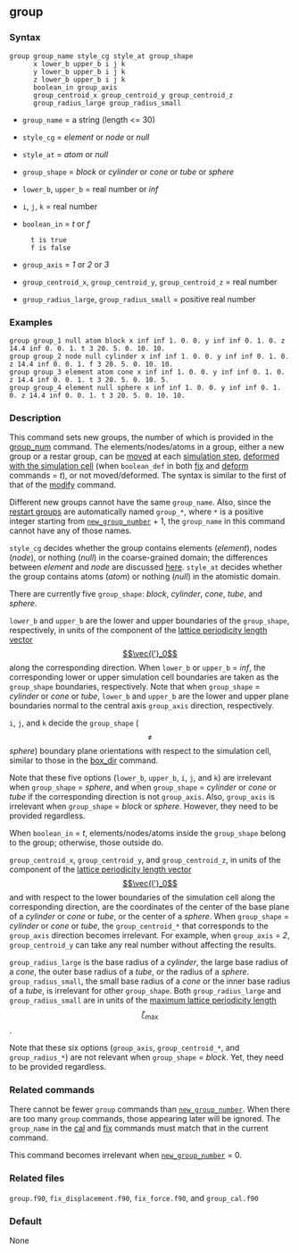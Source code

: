 ## group

### Syntax

	group group_name style_cg style_at group_shape
	      x lower_b upper_b i j k
	      y lower_b upper_b i j k
	      z lower_b upper_b i j k
	      boolean_in group_axis
	      group_centroid_x group_centroid_y group_centroid_z
	      group_radius_large group_radius_small

* `group_name` = a string (length <= 30)

* `style_cg` = _element_ or _node_ or _null_

* `style_at` = _atom_ or _null_

* `group_shape` = _block_ or _cylinder_ or _cone_ or _tube_ or _sphere_

* `lower_b`, `upper_b` = real number or _inf_

* `i`, `j`, `k` = real number

* `boolean_in` = _t_ or _f_

		t is true
		f is false

* `group_axis` = _1_ or _2_ or _3_

* `group_centroid_x`, `group_centroid_y`, `group_centroid_z` = real number

* `group_radius_large`, `group_radius_small` = positive real number

### Examples

	group group_1 null atom block x inf inf 1. 0. 0. y inf inf 0. 1. 0. z 14.4 inf 0. 0. 1. t 3 20. 5. 0. 10. 10.
	group group_2 node null cylinder x inf inf 1. 0. 0. y inf inf 0. 1. 0. z 14.4 inf 0. 0. 1. f 3 20. 5. 0. 10. 10.
	group group_3 element atom cone x inf inf 1. 0. 0. y inf inf 0. 1. 0. z 14.4 inf 0. 0. 1. t 3 20. 5. 0. 10. 5.
	group group_4 element null sphere x inf inf 1. 0. 0. y inf inf 0. 1. 0. z 14.4 inf 0. 0. 1. t 3 20. 5. 0. 10. 10.

### Description

This command sets new groups, the number of which is provided in the [group_num](group_num.md) command. The elements/nodes/atoms in a group, either a new group or a restar group, can be [moved](fix.md) at each [simulation step](run.md), [deformed with the simulation cell](deform.md) (when `boolean_def` in both [fix](fix.md) and [deform](deform.md) commands = _t_), or not moved/deformed. The syntax is similar to the first of that of the [modify](modify.md) command.

Different new groups cannot have the same `group_name`. Also, since the [restart groups](group_num.md) are automatically named `group_*`, where `*` is a positive integer starting from [`new_group_number`](group_num.md) + 1, the  `group_name` in this command cannot have any of those names.

`style_cg` decides whether the group contains elements (_element_), nodes (_node_), or nothing (_null_) in the coarse-grained domain; the differences between _element_ and _node_ are discussed [here](../chapter8/element-node-diff.md). `style_at` decides whether the group contains atoms (_atom_) or nothing (_null_) in the atomistic domain.

There are currently five `group_shape`: _block_, _cylinder_, _cone_, _tube_, and _sphere_.

`lower_b` and `upper_b` are the lower and upper boundaries of the `group_shape`, respectively, in units of the component of the [lattice periodicity length vector $$\vec{l'}_0$$](../chapter8/lattice-space.md) along the corresponding direction. When `lower_b` or `upper_b` = _inf_, the corresponding lower or upper simulation cell boundaries are taken as the `group_shape` boundaries, respectively. Note that when `group_shape` = _cylinder_ or _cone_ or _tube_, `lower_b` and `upper_b` are the lower and upper plane boundaries normal to the central axis `group_axis` direction, respectively.

`i`, `j`, and `k` decide the `group_shape` ($$\neq$$ _sphere_) boundary plane orientations with respect to the simulation cell, similar to those in the [box_dir](box_dir.md) command.

Note that these five options (`lower_b`, `upper_b`, `i`, `j`, and `k`) are irrelevant when `group_shape` = _sphere_, and when `group_shape` = _cylinder_ or _cone_ or _tube_ if the corresponding direction is not `group_axis`. Also, `group_axis` is irrelevant when `group_shape` = _block_ or _sphere_. However, they need to be provided regardless.

When `boolean_in` = _t_, elements/nodes/atoms inside the `group_shape` belong to the group; otherwise, those outside do.

`group_centroid_x`, `group_centroid_y`, and `group_centroid_z`, in units of the component of the [lattice periodicity length vector $$\vec{l'}_0$$](../chapter8/lattice-space.md) and with respect to the lower boundaries of the simulation cell along the corresponding direction, are the coordinates of the center of the base plane of a _cylinder_ or _cone_ or _tube_, or the center of a _sphere_. When `group_shape` = _cylinder_ or _cone_ or _tube_, the `group_centroid_*` that corresponds to the `group_axis` direction becomes irrelevant. For example, when `group_axis` = _2_, `group_centroid_y` can take any real number without affecting the results.

`group_radius_large` is the base radius of a _cylinder_, the large base radius of a _cone_, the outer base radius of a _tube_, or the radius of a _sphere_. `group_radius_small`, the small base radius of a _cone_ or the inner base radius of a _tube_, is irrelevant for other `group_shape`. Both `group_radius_large` and `group_radius_small` are in units of the [maximum lattice periodicity length $$l'_\mathrm{max}$$](../chapter8/lattice-space.md).

Note that these six options (`group_axis`, `group_centroid_*`, and `group_radius_*`) are not relevant when `group_shape` = _block_. Yet, they need to be provided regardless.

### Related commands

There cannot be fewer `group` commands than [`new_group_number`](group_num.md). When there are too many `group` commands, those appearing later will be ignored. The `group_name` in the [cal](cal.md) and [fix](fix.md) commands must match that in the current command.

This command becomes irrelevant when [`new_group_number`](group_num.md) = 0.

### Related files

`group.f90`, `fix_displacement.f90`, `fix_force.f90`, and `group_cal.f90`

### Default

None